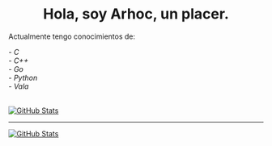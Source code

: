 <h1 align="center">Hola, soy Arhoc, un placer.</h1>
<p>Actualmente tengo conocimientos de:</p>

<i>
  - C <br/>
  - C++ <br/>
  - Go <br/>
  - Python <br/>
  - Vala <br/>
</i>

<br/>

[![GitHub Stats](https://github-readme-stats.vercel.app/api?username=Arhoc&show_icons=true&theme=cobalt&custom_title=Stats%20De%20Arhoc)](https://github.com/anuraghazra/github-readme-stats)

<hr/>

[![GitHub Stats](https://github-readme-stats.vercel.app/api/top-langs?username=Arhoc&theme=cobalt&custom_title=Lenguajes%20Mas%20Usados)](https://github.com/anuraghazra/github-readme-stats)
